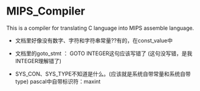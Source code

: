 # MIPS_Compiler
This is a compiler for translating C language into MIPS assemble language.
* 文档里好像没有数字、字符和字符串常量??有的，在const_value中

* 文档里的goto_stmt ： GOTO  INTEGER这句应该写错了 (这句没写错，是我INTEGER理解错了)

* SYS_CON、SYS_TYPE不知道是什么。(应该就是系统自带常量和系统自带type)
pascal中自带标识符：maxint